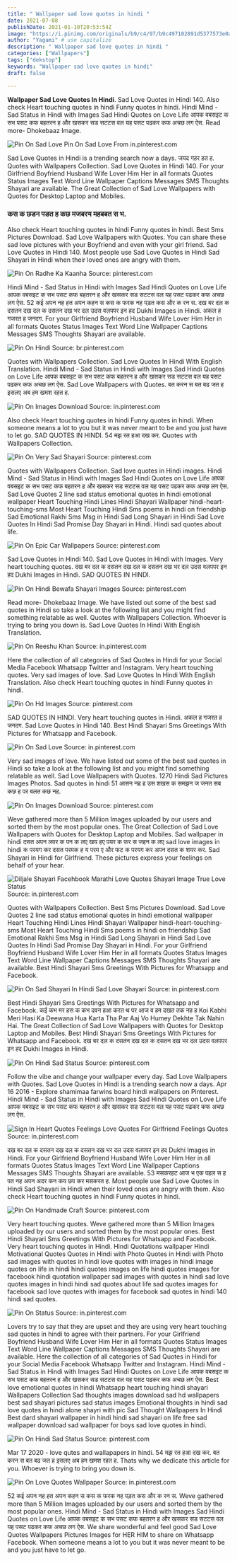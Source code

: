 ```yaml
---
title: " Wallpaper sad love quotes in hindi "
date: 2021-07-08
publishDate: 2021-01-10T20:53:54Z
image: "https://i.pinimg.com/originals/b9/c4/97/b9c497102891d5377573e0a9e4bbd765.jpg"
author: "Yagami" # use capitalize
description: " Wallpaper sad love quotes in hindi "
categories: ["Wallpapers"]
tags: ["dekstop"]
keywords: "Wallpaper sad love quotes in hindi"
draft: false

---
```



**Wallpaper Sad Love Quotes In Hindi**. Sad Love Quotes in Hindi 140. Also check Heart touching quotes in hindi Funny quotes in hindi. Hindi Mind - Sad Status in Hindi with Images Sad Hindi Quotes on Love Life आपक वबसइट क सभ पसट कफ बहतरन ह और खसकर सड सटटस वल यह पसट पढकर कफ अचछ लग ऐस. Read more- Dhokebaaz Image.

![Pin On Sad Love](https://i.pinimg.com/736x/d7/78/07/d77807f6f1a7ea98841339c6d85f1bf4.jpg "Pin On Sad Love")
Pin On Sad Love From in.pinterest.com


Sad Love Quotes in Hindi is a trending search now a days. जयद गहर हत ह. Quotes with Wallpapers Collection. Sad Love Quotes in Hindi 140. For your Girlfriend Boyfriend Husband Wife Lover Him Her in all formats Quotes Status Images Text Word Line Wallpaper Captions Messages SMS Thoughts Shayari are available. The Great Collection of Sad Love Wallpapers with Quotes for Desktop Laptop and Mobiles.

### कस क छडन पडत ह कछ मजबरय महबबत स भ.

Also check Heart touching quotes in hindi Funny quotes in hindi. Best Sms Pictures Download. Sad Love Wallpapers with Quotes. You can share these sad love pictures with your Boyfriend and even with your girl friend. Sad Love Quotes in Hindi 140. Most people use Sad Love Quotes in Hindi Sad Shayari in Hindi when their loved ones are angry with them.


![Pin On Radhe Ka Kaanha](https://i.pinimg.com/originals/2a/dc/b5/2adcb50bcace85465b51ecebca7d1e1e.jpg "Pin On Radhe Ka Kaanha")
Source: pinterest.com

Hindi Mind - Sad Status in Hindi with Images Sad Hindi Quotes on Love Life आपक वबसइट क सभ पसट कफ बहतरन ह और खसकर सड सटटस वल यह पसट पढकर कफ अचछ लग ऐस. 52 कई अपन नह हत अपन कहन स कस क फरक नह पड़त कस और क रन स. दख बर दल क दसतन दख दल क दसतन दख भर दल उदस वलपपर इन हद Dukhi Images in Hindi. अकल ह गजरत ह जनदग. For your Girlfriend Boyfriend Husband Wife Lover Him Her in all formats Quotes Status Images Text Word Line Wallpaper Captions Messages SMS Thoughts Shayari are available.

![Pin On Hindi](https://i.pinimg.com/originals/fd/5f/59/fd5f59bb66ad508eb8918f02d65c7a2a.jpg "Pin On Hindi")
Source: br.pinterest.com

Quotes with Wallpapers Collection. Sad Love Quotes In Hindi With English Translation. Hindi Mind - Sad Status in Hindi with Images Sad Hindi Quotes on Love Life आपक वबसइट क सभ पसट कफ बहतरन ह और खसकर सड सटटस वल यह पसट पढकर कफ अचछ लग ऐस. Sad Love Wallpapers with Quotes. बत करन स बत बढ जत ह इसलए अब हम खमश रहत ह.

![Pin On Images Download](https://i.pinimg.com/originals/38/9c/f3/389cf37f69dae2f84bdf9bfbe2a85666.jpg "Pin On Images Download")
Source: in.pinterest.com

Also check Heart touching quotes in hindi Funny quotes in hindi. When someone means a lot to you but it was never meant to be and you just have to let go. SAD QUOTES IN HINDI. 54 मझ रत हआ दख कर. Quotes with Wallpapers Collection.

![Pin On Very Sad Shayari](https://i.pinimg.com/originals/7a/f0/9b/7af09b925c77b8166d6efdd6af356aa8.jpg "Pin On Very Sad Shayari")
Source: pinterest.com

Quotes with Wallpapers Collection. Sad love quotes in Hindi images. Hindi Mind - Sad Status in Hindi with Images Sad Hindi Quotes on Love Life आपक वबसइट क सभ पसट कफ बहतरन ह और खसकर सड सटटस वल यह पसट पढकर कफ अचछ लग ऐस. Sad Love Quotes 2 line sad status emotional quotes in hindi emotional wallpaper Heart Touching Hindi Lines Hindi Shayari Wallpaper hindi-heart-touching-sms Most Heart Touching Hindi Sms poems in hindi on friendship Sad Emotional Rakhi Sms Msg in Hindi Sad Long Shayari in Hindi Sad Love Quotes In Hindi Sad Promise Day Shayari in Hindi. Hindi sad quotes about life.

![Pin On Epic Car Wallpapers](https://i.pinimg.com/originals/f6/49/5d/f6495df5e67d6a732e22d634da480f39.jpg "Pin On Epic Car Wallpapers")
Source: pinterest.com

Sad Love Quotes in Hindi 140. Sad Love Quotes in Hindi with Images. Very heart touching quotes. दख बर दल क दसतन दख दल क दसतन दख भर दल उदस वलपपर इन हद Dukhi Images in Hindi. SAD QUOTES IN HINDI.

![Pin On Hindi Bewafa Shayari Images](https://i.pinimg.com/originals/71/1f/10/711f10b0c729c9518b7a6ffc51942372.jpg "Pin On Hindi Bewafa Shayari Images")
Source: pinterest.com

Read more- Dhokebaaz Image. We have listed out some of the best sad quotes in Hindi so take a look at the following list and you might find something relatable as well. Quotes with Wallpapers Collection. Whoever is trying to bring you down is. Sad Love Quotes In Hindi With English Translation.

![Pin On Reeshu Khan](https://i.pinimg.com/736x/5d/c9/d1/5dc9d13825c23a1dc87c43f1ccd1449b.jpg "Pin On Reeshu Khan")
Source: in.pinterest.com

Here the collection of all categories of Sad Quotes in Hindi for your Social Media Facebook Whatsapp Twitter and Instagram. Very heart touching quotes. Very sad images of love. Sad Love Quotes In Hindi With English Translation. Also check Heart touching quotes in hindi Funny quotes in hindi.

![Pin On Hd Images](https://i.pinimg.com/originals/63/97/51/639751ccb451a65f62242c7c9e44e504.jpg "Pin On Hd Images")
Source: pinterest.com

SAD QUOTES IN HINDI. Very heart touching quotes in Hindi. अकल ह गजरत ह जनदग. Sad Love Quotes in Hindi 140. Best Hindi Shayari Sms Greetings With Pictures for Whatsapp and Facebook.

![Pin On Sad Love](https://i.pinimg.com/736x/d7/78/07/d77807f6f1a7ea98841339c6d85f1bf4.jpg "Pin On Sad Love")
Source: in.pinterest.com

Very sad images of love. We have listed out some of the best sad quotes in Hindi so take a look at the following list and you might find something relatable as well. Sad Love Wallpapers with Quotes. 1270 Hindi Sad Pictures Images Photos. Sad quotes in hindi 51 आसन नह ह उस शखस क समझन ज जनत सब कछ ह पर बलत कछ नह.

![Pin On Images Download](https://i.pinimg.com/564x/78/2f/9e/782f9e5bd6e48a4fce745ddf7e9f0376.jpg "Pin On Images Download")
Source: pinterest.com

Weve gathered more than 5 Million Images uploaded by our users and sorted them by the most popular ones. The Great Collection of Sad Love Wallpapers with Quotes for Desktop Laptop and Mobiles. Sad wallpaper in hindi दसत अपन लवर क पन क लए खय हए पयर क फर स जहन क लए sad love images in hindi क परयग कर दसत परमक ह य परम ए और फट क परयग कर अपन दसत क शयर कर. Sad Shayari in Hindi for Girlfriend. These pictures express your feelings on behalf of your hear.

![Diljale Shayari Facehbook Marathi Love Quotes Shayari Image True Love Status](https://i.pinimg.com/736x/39/6e/52/396e52c67ccd833c7a999110ee985610.jpg "Diljale Shayari Facehbook Marathi Love Quotes Shayari Image True Love Status")
Source: in.pinterest.com

Quotes with Wallpapers Collection. Best Sms Pictures Download. Sad Love Quotes 2 line sad status emotional quotes in hindi emotional wallpaper Heart Touching Hindi Lines Hindi Shayari Wallpaper hindi-heart-touching-sms Most Heart Touching Hindi Sms poems in hindi on friendship Sad Emotional Rakhi Sms Msg in Hindi Sad Long Shayari in Hindi Sad Love Quotes In Hindi Sad Promise Day Shayari in Hindi. For your Girlfriend Boyfriend Husband Wife Lover Him Her in all formats Quotes Status Images Text Word Line Wallpaper Captions Messages SMS Thoughts Shayari are available. Best Hindi Shayari Sms Greetings With Pictures for Whatsapp and Facebook.

![Pin On Sad Shayari In Hindi Sad Love Shayari](https://i.pinimg.com/736x/57/e6/86/57e686ee14065309abc5855f561497b2.jpg "Pin On Sad Shayari In Hindi Sad Love Shayari")
Source: in.pinterest.com

Best Hindi Shayari Sms Greetings With Pictures for Whatsapp and Facebook. कई कभ मर हस क कभ दवन हआ करत थ पर आज व हम दखत तक नह ह Koi Kabhi Meri Hasi Ka Deewana Hua Karta Tha Par Aaj Vo Humey Dekhte Tak Nahin Hai. The Great Collection of Sad Love Wallpapers with Quotes for Desktop Laptop and Mobiles. Best Hindi Shayari Sms Greetings With Pictures for Whatsapp and Facebook. दख बर दल क दसतन दख दल क दसतन दख भर दल उदस वलपपर इन हद Dukhi Images in Hindi.

![Pin On Hindi Sad Status](https://i.pinimg.com/564x/23/35/9d/23359ded94877b870263fe8ea8bfce24.jpg "Pin On Hindi Sad Status")
Source: pinterest.com

Follow the vibe and change your wallpaper every day. Sad Love Wallpapers with Quotes. Sad Love Quotes in Hindi is a trending search now a days. Apr 16 2016 - Explore shamimaa farwins board hindi wallpapers on Pinterest. Hindi Mind - Sad Status in Hindi with Images Sad Hindi Quotes on Love Life आपक वबसइट क सभ पसट कफ बहतरन ह और खसकर सड सटटस वल यह पसट पढकर कफ अचछ लग ऐस.

![Sign In Heart Quotes Feelings Love Quotes For Girlfriend Feelings Quotes](https://i.pinimg.com/originals/de/ee/71/deee7138204e1a4afe2627b57626be9e.jpg "Sign In Heart Quotes Feelings Love Quotes For Girlfriend Feelings Quotes")
Source: in.pinterest.com

दख बर दल क दसतन दख दल क दसतन दख भर दल उदस वलपपर इन हद Dukhi Images in Hindi. For your Girlfriend Boyfriend Husband Wife Lover Him Her in all formats Quotes Status Images Text Word Line Wallpaper Captions Messages SMS Thoughts Shayari are available. 53 मसकरहट आज भ एक पहल स ह पत नह अपन अदर कन कय छप कर मसकरत ह. Most people use Sad Love Quotes in Hindi Sad Shayari in Hindi when their loved ones are angry with them. Also check Heart touching quotes in hindi Funny quotes in hindi.

![Pin On Handmade Craft](https://i.pinimg.com/236x/17/ff/28/17ff285c624e5d406db3ba9d77cdc7f3.jpg "Pin On Handmade Craft")
Source: pinterest.com

Very heart touching quotes. Weve gathered more than 5 Million Images uploaded by our users and sorted them by the most popular ones. Best Hindi Shayari Sms Greetings With Pictures for Whatsapp and Facebook. Very heart touching quotes in Hindi. Hindi Quotations wallpaper Hindi Motivational Quotes Quotes in Hindi with Photo Quotes in Hindi with Photo sad images with quotes in hindi love quotes with images in hindi image quotes on life in hindi hindi quotes images on life hindi quotes images for facebook hindi quotation wallpaper sad images with quotes in hindi sad love quotes images in hindi hindi sad quotes about life sad quotes images for facebook sad love quotes with images for facebook sad quotes in hindi 140 hindi sad quotes.

![Pin On Status](https://i.pinimg.com/originals/46/77/26/46772603c81b1b64f0294e0fea8b83d4.gif "Pin On Status")
Source: in.pinterest.com

Lovers try to say that they are upset and they are using very heart touching sad quotes in hindi to agree with their partners. For your Girlfriend Boyfriend Husband Wife Lover Him Her in all formats Quotes Status Images Text Word Line Wallpaper Captions Messages SMS Thoughts Shayari are available. Here the collection of all categories of Sad Quotes in Hindi for your Social Media Facebook Whatsapp Twitter and Instagram. Hindi Mind - Sad Status in Hindi with Images Sad Hindi Quotes on Love Life आपक वबसइट क सभ पसट कफ बहतरन ह और खसकर सड सटटस वल यह पसट पढकर कफ अचछ लग ऐस. Best love emotional quotes in hindi Whatsapp heart touching hindi shayari Wallpapers Collection Sad thoughts images download sad hd wallpapers best sad shayari pictures sad status images Emotional thoughts in hindi sad love quotes in hindi alone shayri with pic Sad Thought Wallpapers In Hindi Best dard shayari wallpaper in hindi hindi sad shayari on life free sad wallpaper download sad wallpaper for boys sad love quotes in hindi.

![Pin On Hindi Sad Status](https://i.pinimg.com/564x/af/30/ee/af30eef54b9f5404aa0c9daccd0203ec.jpg "Pin On Hindi Sad Status")
Source: pinterest.com

Mar 17 2020 - love qutes and wallapapers in hindi. 54 मझ रत हआ दख कर. बत करन स बत बढ जत ह इसलए अब हम खमश रहत ह. Thats why we dedicate this article for you. Whoever is trying to bring you down is.

![Pin On Love Quotes Wallpaper](https://i.pinimg.com/originals/b9/c4/97/b9c497102891d5377573e0a9e4bbd765.jpg "Pin On Love Quotes Wallpaper")
Source: in.pinterest.com

52 कई अपन नह हत अपन कहन स कस क फरक नह पड़त कस और क रन स. Weve gathered more than 5 Million Images uploaded by our users and sorted them by the most popular ones. Hindi Mind - Sad Status in Hindi with Images Sad Hindi Quotes on Love Life आपक वबसइट क सभ पसट कफ बहतरन ह और खसकर सड सटटस वल यह पसट पढकर कफ अचछ लग ऐस. We share wonderful and feel good Sad Love Quotes Wallpapers Pictures Images for HER HIM to share on Whatsapp Facebook. When someone means a lot to you but it was never meant to be and you just have to let go.

